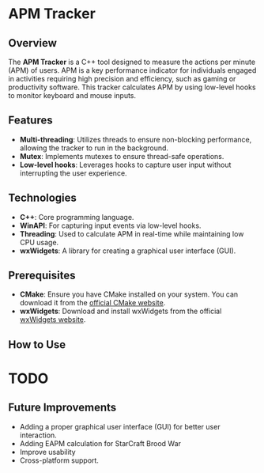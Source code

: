 # APM Tracker

## Overview

The **APM Tracker** is a C++ tool designed to measure the actions per minute (APM) of users. APM is a key performance indicator for individuals engaged in activities requiring high precision and efficiency, such as gaming or productivity software. This tracker calculates APM by using low-level hooks to monitor keyboard and mouse inputs.

## Features

- **Multi-threading**: Utilizes threads to ensure non-blocking performance, allowing the tracker to run in the background.
- **Mutex**: Implements mutexes to ensure thread-safe operations.
- **Low-level hooks**: Leverages hooks to capture user input without interrupting the user experience.

## Technologies

- **C++**: Core programming language.
- **WinAPI**: For capturing input events via low-level hooks.
- **Threading**: Used to calculate APM in real-time while maintaining low CPU usage.
- **wxWidgets**: A library for creating a graphical user interface (GUI).

## Prerequisites

- **CMake**: Ensure you have CMake installed on your system. You can download it from the [official CMake website](https://cmake.org/download/).
- **wxWidgets**: Download and install wxWidgets from the official [wxWidgets website](https://www.wxwidgets.org/downloads/).

## How to Use

# TODO

## Future Improvements
- Adding a proper graphical user interface (GUI) for better user interaction.
- Adding EAPM calculation for StarCraft Brood War
- Improve usability
- Cross-platform support.